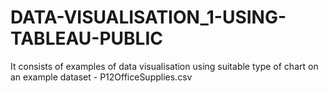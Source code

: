 # DATA-VISUALISATION_1-USING-TABLEAU-PUBLIC
It consists of examples of data visualisation using suitable  type of chart on an example dataset - P12OfficeSupplies.csv

